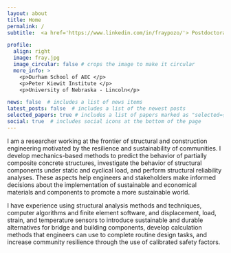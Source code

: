 ```yaml
---
layout: about
title: Home
permalink: /
subtitle:  <a href='https://www.linkedin.com/in/fraypozo/'> Postdoctoral Researcher </a>

profile:
  align: right
  image: fray.jpg
  image_circular: false # crops the image to make it circular
  more_info: >
    <p>Durham School of AEC </p>
    <p>Peter Kiewit Institute </p>
    <p>University of Nebraska - Lincoln</p>

news: false  # includes a list of news items
latest_posts: false  # includes a list of the newest posts
selected_papers: true # includes a list of papers marked as "selected={true}"
social: true  # includes social icons at the bottom of the page
---
```


I am a researcher working at the frontier of structural and construction engineering motivated by the resilience and sustainability of communities. I develop mechanics-based methods to predict the behavior of partially composite concrete structures, investigate the behavior of structural components under static and cyclical load, and perform structural reliability analyses. These aspects help engineers and stakeholders make informed decisions about the implementation of sustainable and economical materials and components to promote a more sustainable world.

I have experience using structural analysis methods and techniques, computer algorithms and finite element software, and displacement, load, strain, and temperature sensors to introduce sustainable and durable alternatives for bridge and building components, develop calculation methods that engineers can use to complete routine design tasks, and increase community resilience through the use of calibrated safety factors.
